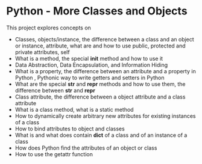 # Python - More Classes and Objects

This project explores concepts on 

* Classes, objects/instance, the difference between a class and an object or instance,
  attribute, what are and how to use public, protected and private attributes, self
* What is a method, the special __init__ method and how to use it
* Data Abstraction, Data Encapsulation, and Information Hiding
* What is a property, the difference between an attribute and a property in Python
, Pythonic way to write getters and setters in Python
* What are the special __str__ and __repr__ methods and how to use them,
  the difference between __str__ and __repr__
* Class attribute, the difference between a object attribute and a class attribute
* What is a class method, what is a static method
* How to dynamically create arbitrary new attributes for existing instances of a class
* How to bind attributes to object and classes
* What is and what does contain __dict__ of a class and of an instance of a class
* How does Python find the attributes of an object or class
* How to use the getattr function
